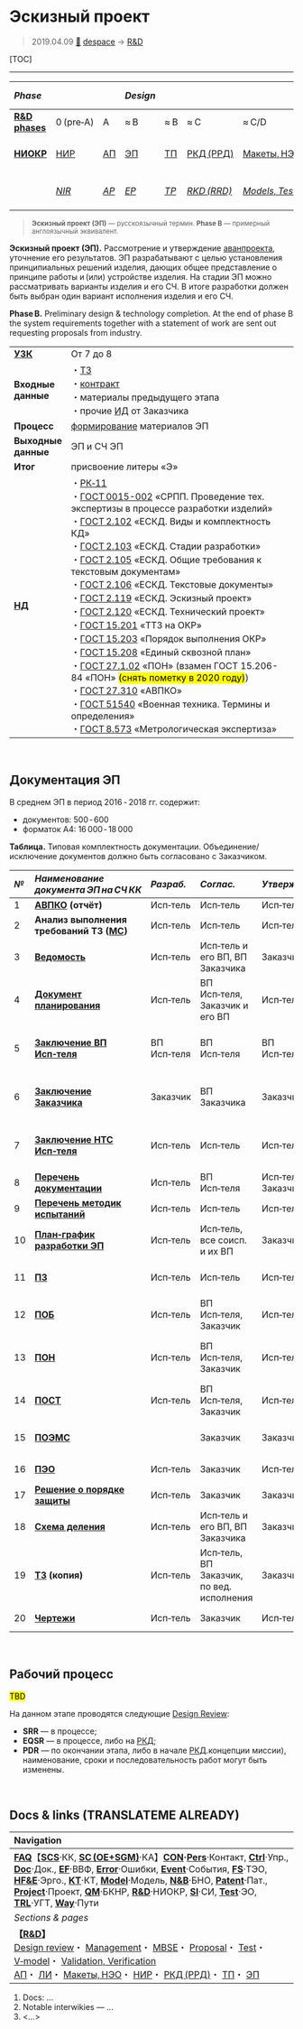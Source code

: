 # Эскизный проект
> 2019.04.09 [🚀](../index/index.md) [despace](index.md) → [R&D](rnd.md)

[TOC]

---

|*Phase*| | |*Design*| | | | |*Mass prod.:*| |
|:--|:--|:--|:--|:--|:--|:--|:--|:--|:--|
|**[R&D phases](rnd.md)**|0 (pre‑A)|A|≈ B|≈ B|≈ C|≈ C/D|≈ E|…|F|
|**[НИОКР](rnd.md)**|[НИР](rnd_0.md)|[АП](rnd_ap.md)|[ЭП](rnd_ep.md)|[ТП](rnd_tp.md)|[РКД (РРД)](rnd_rkd.md)|[Макеты, НЭО](test.md)|[ЛИ](rnd_e.md)|ПСП → СП → ПЭ|Вывод|
| |*[NIR](rnd_0.md)*|*[AP](rnd_ap.md)*|*[EP](rnd_ep.md)*|*[TP](rnd_tp.md)*|*[RKD (RRD)](rnd_rkd.md)*|*[Models, Tests](test.md)*|*[LI](rnd_e.md)*|*PSP → SP → PE*|*Closeout*|

> <small>**Эскизный проект (ЭП)** — русскоязычный термин. **Phase B** — примерный англоязычный эквивалент.</small>

**Эскизный проект (ЭП).** Рассмотрение и утверждение [аванпроекта](rnd_ap.md), уточнение его результатов. ЭП разрабатывают с целью установления принципиальных решений изделия, дающих общее представление о принципе работы и (или) устройстве изделия. На стадии ЭП можно рассматривать варианты изделия и его СЧ. В итоге разработки должен быть выбран один вариант исполнения изделия и его СЧ.

**Phase B.** Preliminary design & technology completion. At the end of phase B the system requirements together with a statement of work are sent out requesting proposals from industry.

| | |
|:--|:--|
|**[УЗК](cml.md)**|От 7 до 8|
|**Входные<br> данные**|・[ТЗ](tor.md)<br> ・[контракт](contract.md)<br> ・материалы предыдущего этапа<br> ・прочие [ИД](init_data.md) от Заказчика|
|**Процесс**|[формирование](dont_panic.md#Словоблудие) материалов ЭП|
|**Выходные<br> данные**|ЭП и СЧ ЭП|
|**Итог**|присвоение литеры «Э»|
|**[НД](doc.md)**|・[РК‑11](const_rk11.md)<br> ・[ГОСТ 0015-002](гост_00152.md) «СРПП. Проведение тех. экспертизы в процессе разработки изделий»<br> ・[ГОСТ 2.102](гост_2_102.md) «ЕСКД. Виды и комплектность КД»<br> ・[ГОСТ 2.103](гост_2_103.md) «ЕСКД. Стадии разработки»<br> ・[ГОСТ 2.105](гост_2_105.md) «ЕСКД. Общие требования к текстовым документам»<br> ・[ГОСТ 2.106](гост_2_106.md) «ЕСКД. Текстовые документы»<br> ・[ГОСТ 2.119](гост_2_119.md) «ЕСКД. Эскизный проект»<br> ・[ГОСТ 2.120](гост_2_120.md) «ЕСКД. Технический проект»<br> ・[ГОСТ 15.201](гост_15_201.md) «ТТЗ на ОКР»<br> ・[ГОСТ 15.203](гост_15_203.md) «Порядок выполнения ОКР»<br> ・[ГОСТ 15.208](гост_15_208.md) «Единый сквозной план»<br> ・[ГОСТ 27.1.02](гост_27_1_02.md) «ПОН» (взамен ГОСТ 15.206-84 «ПОН» <mark>(снять пометку в 2020 году)</mark>)<br> ・[ГОСТ 27.310](гост_27_310.md) «АВПКО»<br> ・[ГОСТ 51540](гост_51540.md) «Военная техника. Термины и определения»<br> ・[ГОСТ 8.573](гост_8_573.md) «Метрологическая экспертиза»|



<p style="page-break-after:always"> </p>

## Документация ЭП
В среднем ЭП в период 2016 - 2018 гг. содержит:

   - документов: 500 ‑ 600
   - форматок A4: 16 000 ‑ 18 000

**Таблица.** Типовая комплектность документации. Объединение/исключение документов должно быть согласовано с Заказчиком.

<small>

|*№*|*Наименование документа ЭП на СЧ КК*|*Разраб.*|*Соглас.*|*Утвержд.*|*Примечание*|*Основание*|
|:--|:--|:--|:--|:--|:--|:--|
|1|**[АВПКО](fmeca.md) (отчёт)**|Исп‑тель|Исп‑тель|Исп‑тель| |РК‑11 п.3.1.6|
|2|**Анализ выполнения требований ТЗ ([МС](matrix_compl.md))**|Исп‑тель|Исп‑тель|Исп‑тель|Может быть прилож. к ПЗ|РК‑11 п.3.1.5|
|3|**[Ведомость](lordsac.md)**|Исп‑тель|Исп‑тель и его ВП, ВП Заказчика|Заказчик| |ГОСТ 15.203 т.А.2 п.5|
|4|**[Документ планирования](plan.md)**|Исп‑тель|ВП Исп‑теля, Заказчик и его ВП|Исп‑тель|Единый сквозной план|ГОСТ 15.203 т.А.2 п.3|
|5|**[Заключение ВП Исп‑теля](report_rndc.md)**|ВП Исп‑теля|ВП Исп‑теля|ВП Исп‑теля|Для соисполнителя. В ТЗ не задаётся| |
|6|**[Заключение Заказчика](report_rndc.md)**|Заказчик|ВП Заказчика|Заказчик|Для соисполнителя. В ТЗ не задаётся| |
|7|**[Заключение НТС Исп‑теля](report_rndc.md)**|Исп‑тель|Исп‑тель|Исп‑тель|Для соисполнителя. В ТЗ не задаётся| |
|8|**[Перечень документации](list_doc.md)**|Исп‑тель|ВП Исп‑теля|Исп‑тель, Заказчик| |ГОСТ 15.203 т.А.2 п.15|
|9|**[Перечень методик испытаний](list_tp.md)**|Исп‑тель|Исп‑тель|Исп‑тель| |РК‑11 п.3.1.5|
|10|**[План‑график разработки ЭП](plan.md)**|Исп‑тель|Исп‑тель, все соисп. и их ВП|Заказчик|Он же «План совместных работ»|ГОСТ 15.203 п.4.3.6|
|11|**[ПЗ](report.md)**|Исп‑тель|Исп‑тель|Исп‑тель|Включая [Отчёт о патентных исследованиях](report_pi.md)|ГОСТ 2.119|
|12|**[ПОБ](qm.md)**|Исп‑тель|ВП Исп‑теля, Заказчик|Исп‑тель| |РК‑11 п.3.1.5|
|13|**[ПОН](qm.md)**|Исп‑тель|ВП Исп‑теля, Заказчик|Исп‑тель|Вкл. расчёт рад.стойкости (ГОСТ 20.39.302)|ГОСТ 15.203 т.А.2 п.7, РК‑11 п.3.1.5|
|14|**[ПОСТ](qm.md)**|Исп‑тель|ВП Исп‑теля, Заказчик|Исп‑тель|Может быть прилож. к ПОН|ГОСТ 15.203 т.А.2 п.7, РК‑11 п.3.1.5|
|15|**[ПОЭМС](eccap.md)**| |Заказчик|Заказчик|При наличии требования в ТЗ|[ГОСТ 56531](гост_56531.md)|
|16|**[ПЭО](ermap.md)**|Исп‑тель|Заказчик|Исп‑тель| |ГОСТ 15.203 т.А.2 п.8, РК‑11 п.3.1.5|
|17|**[Решение о порядке защиты](review_proc_decree.md)**|Исп‑тель|Заказчик|Заказчик| |[ГОСТ 15.203](гост_15_203.md) п.5.2.8|
|18|**[Схема деления](draft_model.md)**|Исп‑тель|Исп‑тель и его ВП, ВП Заказчика|Заказчик| |РК‑11 п.3.1.7/1.12.5, ГОСТ 2.902 т.1|
|19|**[ТЗ](tor.md) (копия)**|Исп‑тель|Исп‑тель, ВП Заказчик, по вед. исполнения|Заказчик| |ГОСТ 15.203 т.А.2 п.1|
|20|**[Чертежи](draft_model.md)**|Исп‑тель|Заказчик|Исп‑тель|Могут быть прилож. к ПЗ|РК‑11 п.3.1.5|

</small>



<p style="page-break-after:always"> </p>

## Рабочий процесс
<mark>TBD</mark>

На данном этапе проводятся следующие [Design Review](design_review.md):

   - **SRR** — в процессе;
   - **EQSR** — в процессе, либо на [РКД](ркд.md);
   - **PDR** — по окончании этапа, либо в начале [РКД](ркд.md).концепции миссии), наименование, сроки и последовательность работ могут быть изменены.



<p style="page-break-after:always"> </p>

## Docs & links (TRANSLATEME ALREADY)
|Navigation|
|:--|
|**[FAQ](faq.md)**【**[SCS](scs.md)**·КК, **[SC (OE+SGM)](sc.md)**·КА】**[CON](contact.md)·[Pers](person.md)**·Контакт, **[Ctrl](control.md)**·Упр., **[Doc](doc.md)**·Док., **[EF](ef.md)**·ВВФ, **[Error](error.md)**·Ошибки, **[Event](event.md)**·События, **[FS](fs.md)**·ТЭО, **[HF&E](hfe.md)**·Эрго., **[KT](kt.md)**·КТ, **[Model](model.md)**·Модель, **[N&B](nnb.md)**·БНО, **[Patent](патент.md)**·Пат., **[Project](project.md)**·Проект, **[QM](qm.md)**·БКНР, **[R&D](rnd.md)**·НИОКР, **[SI](si.md)**·СИ, **[Test](test.md)**·ЭО, **[TRL](trl.md)**·УГТ, **[Way](way.md)**·Пути|
|*Sections & pages*|
|**【[R&D](rnd.md)】**<br> [Design review](design_review.md)・ [Management](mgmt.md)・ [MBSE](mbse.md)・ [Proposal](proposal.md)・ [Test](test.md)・ [V‑model](v_model.md)・ [Validation, Verification](val_ver.md)<br> [АП](rnd_ap.md)・ [ЛИ](rnd_e.md)・ [Макеты, НЭО](test.md)・ [НИР](rnd_0.md)・ [РКД (РРД)](rnd_rkd.md)・ [ТП](rnd_tp.md)・ [ЭП](rnd_ep.md)|

   1. Docs: …
   1. Notable interwikies — …
   1. <…>
